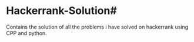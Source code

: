# Hackerrank-Solution#
Contains the solution of all the problems i have solved on hackerrank using CPP and python.

